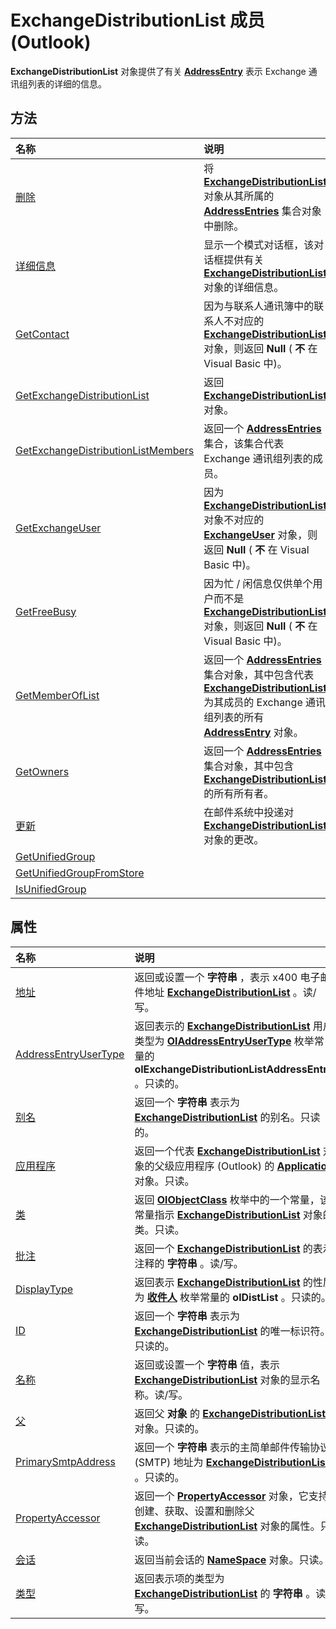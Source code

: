 
# ExchangeDistributionList 成员 (Outlook)


 **ExchangeDistributionList** 对象提供了有关 **[AddressEntry](d4a0a85e-8bab-bc56-57bc-d70c3c570c8e.md)** 表示 Exchange 通讯组列表的详细的信息。


## 方法



|**名称**|**说明**|
|:-----|:-----|
|[删除](f1d14d2f-63ba-d02a-d40f-56f7d807e11e.md)|将  **[ExchangeDistributionList](2830dfba-6c0a-a81f-6b98-92ac2aafb59d.md)** 对象从其所属的 **[AddressEntries](db91b717-07c6-d1f2-c545-b766ee1f0c6b.md)** 集合对象中删除。|
|[详细信息](e1d3a324-1a2b-54e2-641a-f7d37aa37358.md)|显示一个模式对话框，该对话框提供有关  **[ExchangeDistributionList](2830dfba-6c0a-a81f-6b98-92ac2aafb59d.md)** 对象的详细信息。|
|[GetContact](ed3cf7ab-32b9-6dad-66d5-a4cd2ad9a9f4.md)|因为与联系人通讯簿中的联系人不对应的 **[ExchangeDistributionList](2830dfba-6c0a-a81f-6b98-92ac2aafb59d.md)** 对象，则返回 **Null** ( **不** 在 Visual Basic 中)。|
|[GetExchangeDistributionList](deb9a04a-53dc-4ea8-ee5f-297cdd39bde2.md)|返回  **[ExchangeDistributionList](2830dfba-6c0a-a81f-6b98-92ac2aafb59d.md)** 对象。|
|[GetExchangeDistributionListMembers](ec655f97-c075-6855-4ba5-cb8aaabef337.md)|返回一个  **[AddressEntries](db91b717-07c6-d1f2-c545-b766ee1f0c6b.md)** 集合，该集合代表 Exchange 通讯组列表的成员。|
|[GetExchangeUser](a5ce23e5-76cb-ac86-b8c7-a4e63eda560d.md)|因为 **[ExchangeDistributionList](2830dfba-6c0a-a81f-6b98-92ac2aafb59d.md)** 对象不对应的 **[ExchangeUser](6ec117d1-7fdb-aa36-b567-1242f8238df0.md)** 对象，则返回 **Null** ( **不** 在 Visual Basic 中)。|
|[GetFreeBusy](b7b5ac5a-3973-a9ed-e716-50491cd5d9da.md)|因为忙 / 闲信息仅供单个用户而不是 **[ExchangeDistributionList](2830dfba-6c0a-a81f-6b98-92ac2aafb59d.md)** 对象，则返回 **Null** ( **不** 在 Visual Basic 中)。|
|[GetMemberOfList](daacad93-1cf4-3455-54ff-919dc4a9935e.md)|返回一个  **[AddressEntries](db91b717-07c6-d1f2-c545-b766ee1f0c6b.md)** 集合对象，其中包含代表 **[ExchangeDistributionList](2830dfba-6c0a-a81f-6b98-92ac2aafb59d.md)** 为其成员的 Exchange 通讯组列表的所有 **[AddressEntry](d4a0a85e-8bab-bc56-57bc-d70c3c570c8e.md)** 对象。|
|[GetOwners](f09f5550-b750-4e39-9644-bc98a978daa2.md)|返回一个  **[AddressEntries](db91b717-07c6-d1f2-c545-b766ee1f0c6b.md)** 集合对象，其中包含 **[ExchangeDistributionList](2830dfba-6c0a-a81f-6b98-92ac2aafb59d.md)** 的所有所有者。|
|[更新](3009e641-81ea-ed51-9ad0-512af9367e79.md)|在邮件系统中投递对  **[ExchangeDistributionList](2830dfba-6c0a-a81f-6b98-92ac2aafb59d.md)** 对象的更改。|
|[GetUnifiedGroup](9b129256-02c0-438a-9098-c0925ec60388.md)||
|[GetUnifiedGroupFromStore](8565a110-d9d9-bc58-a5c8-a0ac9da8ec0c.md)||
|[IsUnifiedGroup](9ee27465-3ea5-7316-feec-2f255ff08f6b.md)||

## 属性



|**名称**|**说明**|
|:-----|:-----|
|[地址](9bfb7b5c-02ec-febc-c411-574efaa52c55.md)|返回或设置一个 **字符串** ，表示 x400 电子邮件地址 **[ExchangeDistributionList](2830dfba-6c0a-a81f-6b98-92ac2aafb59d.md)** 。读/写。|
|[AddressEntryUserType](4b52f24d-4864-b424-a2d4-4d04d3e455ea.md)|返回表示的 **[ExchangeDistributionList](2830dfba-6c0a-a81f-6b98-92ac2aafb59d.md)** 用户类型为 **[OlAddressEntryUserType](9f128fe4-9981-e06a-d69c-ca7cf9107fe9.md)** 枚举常量的 **olExchangeDistributionListAddressEntry** 。只读的。|
|[别名](9fef6b67-e08e-6aba-24ad-d9985329ba90.md)|返回一个 **字符串** 表示为 **[ExchangeDistributionList](2830dfba-6c0a-a81f-6b98-92ac2aafb59d.md)** 的别名。只读的。|
|[应用程序](daca6218-1535-5dbe-9223-3a36630ae9ae.md)|返回一个代表  **[ExchangeDistributionList](2830dfba-6c0a-a81f-6b98-92ac2aafb59d.md)** 对象的父级应用程序 (Outlook) 的 **[Application](797003e7-ecd1-eccb-eaaf-32d6ddde8348.md)** 对象。只读。|
|[类](41846448-04be-4917-5910-f0499da889d0.md)|返回  **[OlObjectClass](33d724b3-df3c-2a7f-a80f-93b66d96f588.md)** 枚举中的一个常量，该常量指示 **[ExchangeDistributionList](2830dfba-6c0a-a81f-6b98-92ac2aafb59d.md)** 对象的类。只读。|
|[批注](9456246f-30a7-5046-9b07-783649cd54f3.md)|返回一个 **[ExchangeDistributionList](2830dfba-6c0a-a81f-6b98-92ac2aafb59d.md)** 的表示注释的 **字符串** 。读/写。|
|[DisplayType](e75c09e0-6acc-92cc-51a2-d43c13dd85c4.md)|返回表示 **[ExchangeDistributionList](2830dfba-6c0a-a81f-6b98-92ac2aafb59d.md)** 的性质为 **[收件人](356e5f75-8aa2-e28d-64ee-27b78348ba7a.md)** 枚举常量的 **olDistList** 。只读的。|
|[ID](20ace2a3-7475-9b81-a55c-92a1b28e8c18.md)|返回一个 **字符串** 表示为 **[ExchangeDistributionList](2830dfba-6c0a-a81f-6b98-92ac2aafb59d.md)** 的唯一标识符。只读的。|
|[名称](391e42c0-e099-5e65-ee52-e8f0b73a5f8f.md)|返回或设置一个 **字符串** 值，表示 **[ExchangeDistributionList](2830dfba-6c0a-a81f-6b98-92ac2aafb59d.md)** 对象的显示名称。读/写。|
|[父](793f1f22-d788-587d-0ae7-894b44f236ed.md)|返回父 **对象** 的 **[ExchangeDistributionList](2830dfba-6c0a-a81f-6b98-92ac2aafb59d.md)** 对象。只读的。|
|[PrimarySmtpAddress](f64bbc29-14c4-be68-402a-16d9ac34a727.md)|返回一个 **字符串** 表示的主简单邮件传输协议 (SMTP) 地址为 **[ExchangeDistributionList](2830dfba-6c0a-a81f-6b98-92ac2aafb59d.md)** 。只读的。|
|[PropertyAccessor](63c9338f-f852-5074-c140-65a8168bd857.md)|返回一个  **[PropertyAccessor](2fc91e13-703c-3ec9-9066-ffee7144306c.md)** 对象，它支持创建、获取、设置和删除父 **[ExchangeDistributionList](2830dfba-6c0a-a81f-6b98-92ac2aafb59d.md)** 对象的属性。只读。|
|[会话](9488e161-d297-d999-538d-a8b295380701.md)|返回当前会话的  **[NameSpace](f0dcaa19-07f5-5d42-a3bf-2e42b7885644.md)** 对象。只读。|
|[类型](df302cef-7dcb-805d-3739-4dce32cfee59.md)|返回表示项的类型为 **[ExchangeDistributionList](2830dfba-6c0a-a81f-6b98-92ac2aafb59d.md)** 的 **字符串** 。读/写。|
